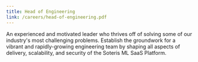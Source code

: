 ```yaml
---
title: Head of Engineering
link: /careers/head-of-engineering.pdf
---
```


An experienced and motivated leader who thrives off of solving some of our industry's most challenging problems. Establish the groundwork for a vibrant and rapidly-growing engineering team by shaping all aspects of delivery, scalability, and security of the Soteris ML SaaS Platform.